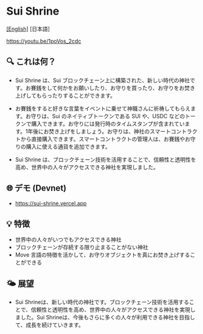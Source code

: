 # Sui Shrine

[\[English\]](./README.md) [日本語]

https://youtu.be/1poVos_2cdc

## 🔍 これは何？

- Sui Shrine は、Sui ブロックチェーン上に構築された、新しい時代の神社です。お賽銭をして何かをお願いしたり、お守りを買ったり、お守りをお焚き上げしてもらったりすることができます。

- お賽銭をすると好きな言葉をイベントに乗せて神職さんに祈祷してもらえます。お守りは、Sui のネイティブトークンである SUI や、USDC などのトークンで購入できます。お守りには発行時のタイムスタンプが含まれています。1年後にお焚き上げをしましょう。お守りは、神社のスマートコントラクトから直接購入できます。スマートコントラクトの管理人は、お賽銭やお守りの購入に使える通貨を追加できます。

- Sui Shrine は、ブロックチェーン技術を活用することで、信頼性と透明性を高め、世界中の人々がアクセスできる神社を実現しました。

## 🌐 デモ (Devnet)

- https://sui-shrine.vercel.app

## 💡 特徴

- 世界中の人々がいつでもアクセスできる神社
- ブロックチェーンが存続する限り止まることがない神社
- Move 言語の特徴を活かして、お守りオブジェクトを真にお焚き上げすることができる

## 🌤 展望

- Sui Shrineは、新しい時代の神社です。ブロックチェーン技術を活用することで、信頼性と透明性を高め、世界中の人々がアクセスできる神社を実現しました。Sui Shrineは、今後もさらに多くの人々が利用できる神社を目指して、成長を続けていきます。
